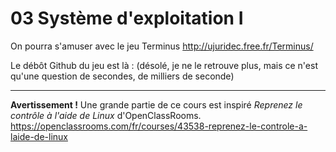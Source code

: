 # 03 Système d'exploitation I

On pourra s'amuser avec le jeu Terminus http://ujuridec.free.fr/Terminus/

Le débôt Github du jeu est là : (désolé, je ne le retrouve plus, mais ce n'est qu'une question de secondes, de milliers de seconde)


---

**Avertissement !** Une grande partie de ce cours est inspiré *Reprenez le contrôle à l'aide de Linux* d'OpenClassRooms.
https://openclassrooms.com/fr/courses/43538-reprenez-le-controle-a-laide-de-linux
